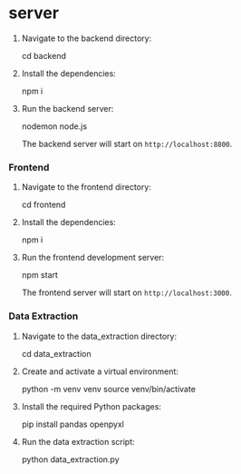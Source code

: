 
# server

1. Navigate to the backend directory:

    cd backend 

2. Install the dependencies:

   npm i

3. Run the backend server:

   nodemon node.js

    The backend server will start on `http://localhost:8800`.

### Frontend

1. Navigate to the frontend directory:

    cd frontend

2. Install the dependencies:

    npm i

3. Run the frontend development server:

    npm start

    The frontend server will start on `http://localhost:3000`.

### Data Extraction

1. Navigate to the data_extraction directory:

    
    cd data_extraction
  

2. Create and activate a virtual environment:

    
    python -m venv venv
    source venv/bin/activate 
    

3. Install the required Python packages:

    
    pip install pandas openpyxl
    

4. Run the data extraction script:

    
    python data_extraction.py
    

   
